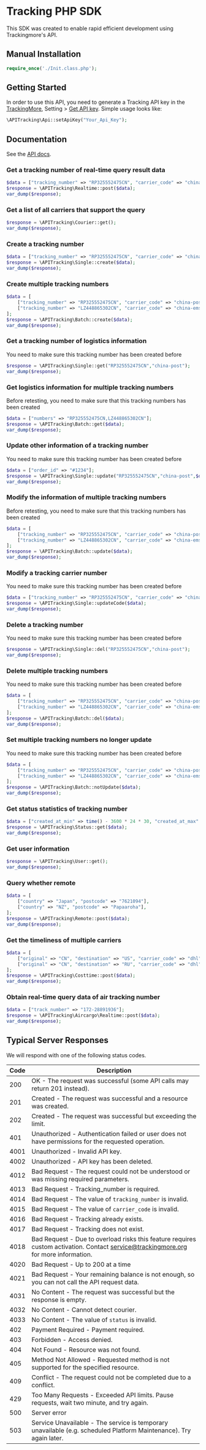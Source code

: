 # Tracking PHP SDK

This SDK was created to enable rapid efficient development using Trackingmore's API.

## Manual Installation

```php
require_once('./Init.class.php');
```

## Getting Started

In order to use this API, you need to generate a Tracking API key in the [TrackingMore](https://www.trackingmore.com), Setting > [Get API key](https://my.trackingmore.com/get_apikey.php).
Simple usage looks like:

```php
\APITracking\Api::setApiKey("Your_Api_Key");
```

## Documentation

See the [API docs](https://www.trackingmore.com/api-index.html).

### Get a tracking number of real-time query result data

```php
$data = ["tracking_number" => "RP325552475CN", "carrier_code" => "china-post"];
$response = \APITracking\Realtime::post($data);
var_dump($response);
```

### Get a list of all carriers that support the query

```php
$response = \APITracking\Courier::get();
var_dump($response);
```

### Create a tracking number

```php
$data = ["tracking_number" => "RP325552475CN", "carrier_code" => "china-post"];
$response = \APITracking\Single::create($data);
var_dump($response);
```

### Create multiple tracking numbers

```php
$data = [
	["tracking_number" => "RP325552475CN", "carrier_code" => "china-post"]
	["tracking_number" => "LZ448865302CN", "carrier_code" => "china-ems"],
];
$response = \APITracking\Batch::create($data);
var_dump($response);
```

### Get a tracking number of logistics information

You need to make sure this tracking number has been created before

```php
$response = \APITracking\Single::get("RP325552475CN","china-post");
var_dump($response);
```

### Get logistics information for multiple tracking numbers

Before retesting, you need to make sure that this tracking numbers has been created

```php
$data = ["numbers" => "RP325552475CN,LZ448865302CN"];
$response = \APITracking\Batch::get($data);
var_dump($response);
```

### Update other information of a tracking number

You need to make sure this tracking number has been created before

```php
$data = ["order_id" => "#1234"];
$response = \APITracking\Single::update("RP325552475CN","china-post",$data);
var_dump($response);
```

### Modify the information of multiple tracking numbers

Before retesting, you need to make sure that this tracking numbers has been created

```php
$data = [
	["tracking_number" => "RP325552475CN", "carrier_code" => "china-post", "order_id" => "#1234",],
	["tracking_number" => "LZ448865302CN", "carrier_code" => "china-ems", "order_id" => "#5678",],
];
$response = \APITracking\Batch::update($data);
var_dump($response);
```

### Modify a tracking carrier number

You need to make sure this tracking number has been created before

```php
$data = ["tracking_number" => "RP325552475CN", "carrier_code" => "china-post", "update_carrier_code" => "china-ems"];
$response = \APITracking\Single::updateCode($data);
var_dump($response);
```

### Delete a tracking number

You need to make sure this tracking number has been created before

```php
$response = \APITracking\Single::del("RP325552475CN","china-post");
var_dump($response);
```

### Delete multiple tracking numbers

You need to make sure this tracking number has been created before

```php
$data = [
	["tracking_number" => "RP325552475CN", "carrier_code" => "china-post"],
	["tracking_number" => "LZ448865302CN", "carrier_code" => "china-ems"],
];
$response = \APITracking\Batch::del($data);
var_dump($response);
```

### Set multiple tracking numbers no longer update

You need to make sure this tracking number has been created before

```php
$data = [
	["tracking_number" => "RP325552475CN", "carrier_code" => "china-post"],
	["tracking_number" => "LZ448865302CN", "carrier_code" => "china-ems"],
];
$response = \APITracking\Batch::notUpdate($data);
var_dump($response);
```

### Get status statistics of tracking number

```php
$data = ["created_at_min" => time() - 3600 * 24 * 30, "created_at_max" => time()];
$response = \APITracking\Status::get($data);
var_dump($response);
```

### Get user information

```php
$response = \APITracking\User::get();
var_dump($response);
```

### Query whether remote

```php
$data = [
	["country" => "Japan", "postcode" => "7621094"],
	["country" => "NZ", "postcode" => "Papaaroha"],
];
$response = \APITracking\Remote::post($data);
var_dump($response);
```

### Get the timeliness of multiple carriers

```php
$data = [
	["original" => "CN", "destination" => "US", "carrier_code" => "dhl"],
	["original" => "CN", "destination" => "RU", "carrier_code" => "dhl"],
];
$response = \APITracking\Costtime::post($data);
var_dump($response);
```

### Obtain real-time query data of air tracking number

```php
$data = ["track_number" => "172-28891936"];
$response = \APITracking\Aircargo\Realtime::post($data);
var_dump($response);
```

## Typical Server Responses

We will respond with one of the following status codes.

Code | Description
----|------
200	|	OK - The request was successful (some API calls may return 201 instead).
201	|	Created - The request was successful and a resource was created.
202 |	Created - The request was successful but exceeding the limit.
401	|	Unauthorized - Authentication failed or user does not have permissions for the requested operation.
4001|	Unauthorized - Invalid API key.
4002|	Unauthorized - API key has been deleted.
4012|	Bad Request - The request could not be understood or was missing required parameters.
4013|	Bad Request - Tracking_number is required.
4014|	Bad Request - The value of `tracking_number` is invalid.
4015|	Bad Request - The value of `carrier_code` is invalid.
4016|	Bad Request - Tracking already exists.
4017|	Bad Request - Tracking does not exist.
4018|	Bad Request - Due to overload risks this feature requires custom activation. Contact service@trackingmore.org for more information.
4020|	Bad Request - Up to 200 at a time
4021|	Bad Request - Your remaining balance is not enough, so you can not call the API request data.
4031|	No Content - The request was successful but the response is empty.
4032|	No Content - Cannot detect courier.
4033|	No Content - The value of `status` is invalid.
402	|	Payment Required - Payment required.
403	|	Forbidden - Access denied.
404 |	Not Found - Resource was not found.
405	|	Method Not Allowed - Requested method is not supported for the specified resource.
409	|	Conflict - The request could not be completed due to a conflict.
429 |	Too Many Requests - Exceeded API limits. Pause requests, wait two minute, and try again.
500	|	Server error
503	|	Service Unavailable - The service is temporary unavailable (e.g. scheduled Platform Maintenance). Try again later.